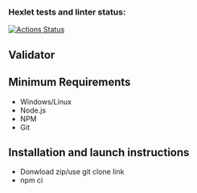 ### Hexlet tests and linter status:
[![Actions Status](https://github.com/peperopuripuri/js-oop-project-62/actions/workflows/hexlet-check.yml/badge.svg)](https://github.com/peperopuripuri/js-oop-project-62/actions)

## Validator

## Minimum Requirements
- Windows/Linux
- Node.js
- NPM
- Git
## Installation and launch instructions
- Donwload zip/use git clone link
- npm ci
